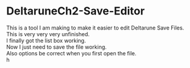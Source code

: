 # DeltaruneCh2-Save-Editor
This is a tool I am making to make it easier to edit Deltarune Save Files. <br>
This is very very very unfinished.<br>
I finally got the list box working.<br>
Now I just need to save the file working.<br>
Also options be correct when you first open the file.<br>
h
